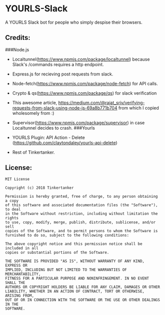 # YOURLS-Slack
A YOURLS Slack bot for people who simply despise their browsers.

## Credits:
###Node.js
- Localtunnel(https://www.npmjs.com/package/localtunnel) because Slack's /commands requires a http endpoint.
- Express.js for recieving post requests from slack.
- Node-fetch(https://www.npmjs.com/package/node-fetch) for API calls.
- Crypto & qs(https://www.npmjs.com/package/qs) for slack verification
- This awesome article, https://medium.com/@rajat_sriv/verifying-requests-from-slack-using-node-js-69a8b771b704 from which I copied wholesomely from :)
- Supervisor(https://www.npmjs.com/package/supervisor) in case Localtunnel decides to crash.
###Yourls
 - YOURLS Plugin: API Action - Delete (https://github.com/claytondaley/yourls-api-delete)

- Rest of Tinkertanker.

## License:
```
MIT License

Copyright (c) 2018 Tinkertanker

Permission is hereby granted, free of charge, to any person obtaining a copy
of this software and associated documentation files (the "Software"), to deal
in the Software without restriction, including without limitation the rights
to use, copy, modify, merge, publish, distribute, sublicense, and/or sell
copies of the Software, and to permit persons to whom the Software is
furnished to do so, subject to the following conditions:

The above copyright notice and this permission notice shall be included in all
copies or substantial portions of the Software.

THE SOFTWARE IS PROVIDED "AS IS", WITHOUT WARRANTY OF ANY KIND, EXPRESS OR
IMPLIED, INCLUDING BUT NOT LIMITED TO THE WARRANTIES OF MERCHANTABILITY,
FITNESS FOR A PARTICULAR PURPOSE AND NONINFRINGEMENT. IN NO EVENT SHALL THE
AUTHORS OR COPYRIGHT HOLDERS BE LIABLE FOR ANY CLAIM, DAMAGES OR OTHER
LIABILITY, WHETHER IN AN ACTION OF CONTRACT, TORT OR OTHERWISE, ARISING FROM,
OUT OF OR IN CONNECTION WITH THE SOFTWARE OR THE USE OR OTHER DEALINGS IN THE
SOFTWARE.
```